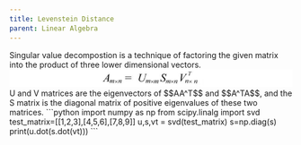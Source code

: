 ```yaml
---
title: Levenstein Distance
parent: Linear Algebra
---
```


<script src="https://polyfill.io/v3/polyfill.min.js?features=es6"></script>
<script type="text/javascript" id="MathJax-script" async
  src="https://cdn.jsdelivr.net/npm/mathjax@3/es5/tex-chtml.js">
</script>

<body>
Singular value decompostion is a technique of factoring the given matrix into the product of three lower dimensional vectors.<br>
<img src="images/svd_image.jpeg"><br>
U and V matrices are the eigenvectors of $$AA^T$$ and $$A^TA$$, and the S matrix is the diagonal matrix of positive eigenvalues of these two matrices.
</body>
```python
import numpy as np
from scipy.linalg import svd
test_matrix=[[1,2,3],[4,5,6],[7,8,9]]
u,s,vt = svd(test_matrix)
s=np.diag(s)
print(u.dot(s.dot(vt)))
```